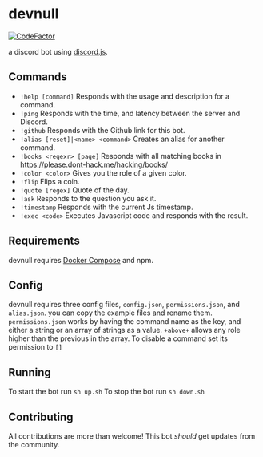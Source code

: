 # devnull
[![CodeFactor](https://www.codefactor.io/repository/github/pixiys/devnull/badge/master)](https://www.codefactor.io/repository/github/pixiys/devnull/overview/master)

a discord bot using <a href="https://github.com/hydrabolt/discord.js/">discord.js</a>.

## Commands

- `!help [command]` Responds with the usage and description for a command.
- `!ping` Responds with the time, and latency between the server and Discord. 
- `!github` Responds with the Github link for this bot.
- `!alias [reset]|<name> <command>` Creates an alias for another command.
- `!books <regexr> [page]` Responds with all matching books in https://please.dont-hack.me/hacking/books/
- `!color <color>` Gives you the role of a given color.
- `!flip` Flips a coin.
- `!quote [regex]` Quote of the day.
- `!ask` Responds to the question you ask it.
- `!timestamp` Responds with the current Js timestamp.
- `!exec <code>` Executes Javascript code and responds with the result.

## Requirements
devnull requires [Docker Compose](https://docs.docker.com/compose/) and npm.

## Config
devnull requires three config files, `config.json`, `permissions.json`, and `alias.json`. you can copy the example files and rename them.
`permissions.json` works by having the command name as the key, and either a string or an array of strings as a value.
`+above+` allows any role higher than the previous in the array.
To disable a command set its permission to `[]`

## Running
To start the bot run `sh up.sh`
To stop the bot run `sh down.sh`

## Contributing
All contributions are more than welcome!
This bot *should* get updates from the community.
